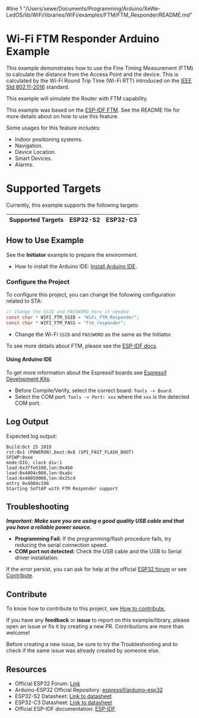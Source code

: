 #line 1 "/Users/xewe/Documents/Programming/Arduino/XeWe-LedOS/lib/WiFi/libraries/WiFi/examples/FTM/FTM_Responder/README.md"
# Wi-Fi FTM Responder Arduino Example

This example demonstrates how to use the Fine Timing Measurement (FTM) to calculate the distance from the Access Point and the device. This is calculated by the Wi-Fi Round Trip Time (Wi-Fi RTT) introduced on the [IEEE Std 802.11-2016](https://en.wikipedia.org/wiki/IEEE_802.11mc) standard.

This example will simulate the Router with FTM capability.

This example was based on the [ESP-IDF FTM](https://github.com/espressif/esp-idf/tree/master/examples/wifi/ftm). See the README file for more details about on how to use this feature.

Some usages for this feature includes:

* Indoor positioning systems.
* Navigation.
* Device Location.
* Smart Devices.
* Alarms.

# Supported Targets

Currently, this example supports the following targets:

| Supported Targets | ESP32-S2 | ESP32-C3 |
| ----------------- | -------- | -------- |

## How to Use Example

See the **Initiator** example to prepare the environment.

* How to install the Arduino IDE: [Install Arduino IDE](https://github.com/espressif/arduino-esp32/tree/master/docs/arduino-ide).

### Configure the Project

To configure this project, you can change the following configuration related to STA:

```c
// Change the SSID and PASSWORD here if needed
const char * WIFI_FTM_SSID = "WiFi_FTM_Responder";
const char * WIFI_FTM_PASS = "ftm_responder";
```

* Change the Wi-Fi `SSID` and `PASSWORD` as the same as the Initiator.

To see more details about FTM, please see the [ESP-IDF docs](https://docs.espressif.com/projects/esp-idf/en/latest/esp32s2/api-reference/network/esp_wifi.html).

#### Using Arduino IDE

To get more information about the Espressif boards see [Espressif Development Kits](https://www.espressif.com/en/products/devkits).

* Before Compile/Verify, select the correct board: `Tools -> Board`.
* Select the COM port: `Tools -> Port: xxx` where the `xxx` is the detected COM port.

## Log Output

Expected log output:

```
Build:Oct 25 2019
rst:0x1 (POWERON),boot:0x8 (SPI_FAST_FLASH_BOOT)
SPIWP:0xee
mode:DIO, clock div:1
load:0x3ffe6100,len:0x4b0
load:0x4004c000,len:0xa6c
load:0x40050000,len:0x25c4
entry 0x4004c198
Starting SoftAP with FTM Responder support
```

## Troubleshooting

***Important: Make sure you are using a good quality USB cable and that you have a reliable power source.***

* **Programming Fail:** If the programming/flash procedure fails, try reducing the serial connection speed.
* **COM port not detected:** Check the USB cable and the USB to Serial driver installation.

If the error persist, you can ask for help at the official [ESP32 forum](https://esp32.com) or see [Contribute](#contribute).

## Contribute

To know how to contribute to this project, see [How to contribute.](https://github.com/espressif/arduino-esp32/blob/master/CONTRIBUTING.rst)

If you have any **feedback** or **issue** to report on this example/library, please open an issue or fix it by creating a new PR. Contributions are more than welcome!

Before creating a new issue, be sure to try the Troubleshooting and to check if the same issue was already created by someone else.

## Resources

* Official ESP32 Forum: [Link](https://esp32.com)
* Arduino-ESP32 Official Repository: [espressif/arduino-esp32](https://github.com/espressif/arduino-esp32)
* ESP32-S2 Datasheet: [Link to datasheet](https://www.espressif.com/sites/default/files/documentation/esp32-s2_datasheet_en.pdf)
* ESP32-C3 Datasheet: [Link to datasheet](https://www.espressif.com/sites/default/files/documentation/esp32-c3_datasheet_en.pdf)
* Official ESP-IDF documentation: [ESP-IDF](https://idf.espressif.com)
